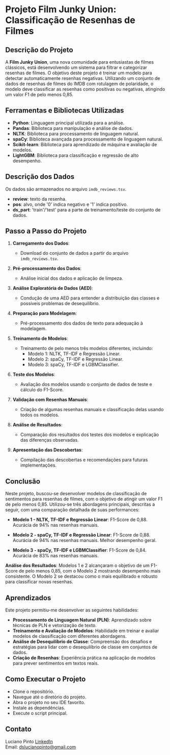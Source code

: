 # Projeto Film Junky Union: Classificação de Resenhas de Filmes

## Descrição do Projeto
A **Film Junky Union**, uma nova comunidade para entusiastas de filmes clássicos, está desenvolvendo um sistema para filtrar e categorizar resenhas de filmes. O objetivo deste projeto é treinar um modelo para detectar automaticamente resenhas negativas. Utilizando um conjunto de dados de resenhas de filmes do IMDB com rotulagem de polaridade, o modelo deve classificar as resenhas como positivas ou negativas, atingindo um valor F1 de pelo menos 0,85.

## Ferramentas e Bibliotecas Utilizadas
- **Python**: Linguagem principal utilizada para a análise.
- **Pandas**: Biblioteca para manipulação e análise de dados.
- **NLTK**: Biblioteca para processamento de linguagem natural.
- **spaCy**: Biblioteca avançada para processamento de linguagem natural.
- **Scikit-learn**: Biblioteca para aprendizado de máquina e avaliação de modelos.
- **LightGBM**: Biblioteca para classificação e regressão de alto desempenho.

## Descrição dos Dados
Os dados são armazenados no arquivo `imdb_reviews.tsv`. 
- **review**: texto da resenha.
- **pos**: alvo, onde '0' indica negativo e '1' indica positivo.
- **ds_part**: 'train'/'test' para a parte de treinamento/teste do conjunto de dados.

## Passo a Passo do Projeto

1. **Carregamento dos Dados**:
   - Download do conjunto de dados a partir do arquivo `imdb_reviews.tsv`.

2. **Pré-processamento dos Dados**:
   - Análise inicial dos dados e aplicação de limpeza.

3. **Análise Exploratória de Dados (AED)**:
   - Condução de uma AED para entender a distribuição das classes e possíveis problemas de desequilíbrio.

4. **Preparação para Modelagem**:
   - Pré-processamento dos dados de texto para adequação à modelagem.

5. **Treinamento de Modelos**:
   - Treinamento de pelo menos três modelos diferentes, incluindo:
     - Modelo 1: NLTK, TF-IDF e Regressão Linear.
     - Modelo 2: spaCy, TF-IDF e Regressão Linear.
     - Modelo 3: spaCy, TF-IDF e LGBMClassifier.

6. **Teste dos Modelos**:
   - Avaliação dos modelos usando o conjunto de dados de teste e cálculo do F1-Score.

7. **Validação com Resenhas Manuais**:
   - Criação de algumas resenhas manuais e classificação delas usando todos os modelos.

8. **Análise de Resultados**:
   - Comparação dos resultados dos testes dos modelos e explicação das diferenças observadas.

9. **Apresentação das Descobertas**:
   - Compilação das descobertas e recomendações para futuras implementações.

## Conclusão
Neste projeto, buscou-se desenvolver modelos de classificação de sentimentos para resenhas de filmes, com o objetivo de atingir um valor F1 de pelo menos 0,85. Utilizou-se três abordagens principais, descritas a seguir, com uma comparação detalhada de suas performances:

- **Modelo 1 - NLTK, TF-IDF e Regressão Linear**: F1-Score de 0,88. Acurácia de 94% nas resenhas manuais.
  
- **Modelo 2 - spaCy, TF-IDF e Regressão Linear**: F1-Score de 0,88. Acurácia de 94% nas resenhas manuais. Melhor desempenho geral.

- **Modelo 3 - spaCy, TF-IDF e LGBMClassifier**: F1-Score de 0,84. Acurácia de 83% nas resenhas manuais.

**Análise dos Resultados**: Modelos 1 e 2 alcançaram o objetivo de um F1-Score de pelo menos 0,85, com o Modelo 2 mostrando desempenho mais consistente. O Modelo 2 se destacou como o mais equilibrado e robusto para classificar novas resenhas.

## Aprendizados
Este projeto permitiu-me desenvolver as seguintes habilidades:
- **Processamento de Linguagem Natural (PLN)**: Aprendizado sobre técnicas de PLN e vetorização de texto.
- **Treinamento e Avaliação de Modelos**: Habilidade em treinar e avaliar modelos de classificação com diferentes abordagens.
- **Análise de Desequilíbrio de Classe**: Compreensão dos desafios e estratégias para lidar com o desequilíbrio de classe em conjuntos de dados.
- **Criação de Resenhas**: Experiência prática na aplicação de modelos para prever sentimentos em textos reais.

## Como Executar o Projeto

- Clone o repositório.
- Navegue até o diretório do projeto.
- Abra o projeto no seu IDE favorito.
- Instale as dependências.
- Execute o script principal.

## Contato

Luciano Pinto
[LinkedIn](https://www.linkedin.com/in/lucianolcp/)  
Email: dslucianopinto@gmail.com
